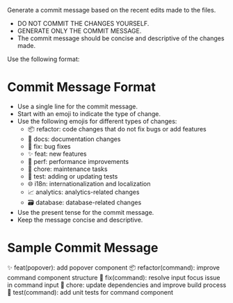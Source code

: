 Generate a commit message based on the recent edits made to the files.

- DO NOT COMMIT THE CHANGES YOURSELF.
- GENERATE ONLY THE COMMIT MESSAGE.
- The commit message should be concise and descriptive of the changes made.

Use the following format:

# Commit Message Format

- Use a single line for the commit message.
- Start with an emoji to indicate the type of change.
- Use the following emojis for different types of changes:
  - 📦 refactor: code changes that do not fix bugs or add features
  - 📝 docs: documentation changes
  - 🐛 fix: bug fixes
  - ✨ feat: new features
  - 🚀 perf: performance improvements
  - 🔧 chore: maintenance tasks
  - 🧪 test: adding or updating tests
  - 🌐 i18n: internationalization and localization
  - 📈 analytics: analytics-related changes
  - 🗃️ database: database-related changes
- Use the present tense for the commit message.
- Keep the message concise and descriptive.

# Sample Commit Message

✨ feat(popover): add popover component
📦 refactor(command): improve command component structure
🐛 fix(command): resolve input focus issue in command input
🔧 chore: update dependencies and improve build process
🧪 test(command): add unit tests for command component
